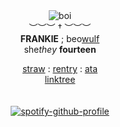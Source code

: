 <div align='center'> 
 <img src='https://files.catbox.moe/fh4a0s.gif' title='boi'

   <br>︶︶︶ † ︶︶︶<br>
<b>FRANKIE</b> ; beo<ins>wulf</ins><br>
   she<i>they</i>  <b>fourteen </b>

 
 <a href="https://lotmsmcr.straw.page/">straw</a> : <a href="https://rentry.co/officerard">rentry</a> : <a href="https://mychemicalromance.atabook.org/">ata</a>
<br><a href="https://linktr.ee/weezerus">linktree</a><br>
<br>
<br>
[![spotify-github-profile](https://spotify-github-profile.kittinanx.com/api/view?uid=31svh3j6tbamubnmzunej76fut3q&cover_image=true&theme=natemoo-re&show_offline=true&background_color=121212&interchange=false&bar_color=7a7a7a&bar_color_cover=false)](https://github.com/kittinan/spotify-github-profile)


